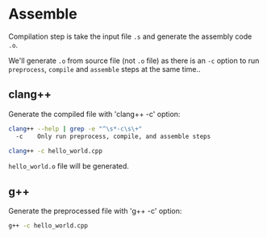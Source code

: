# Assemble

Compilation step is take the input file `.s` and generate the assembly code `.o`.

We'll generate `.o` from source file (not `.o` file) as there is an `-c` option to run `preprocess`, `compile` and `assemble` steps at the same time..

## clang++

Generate the compiled file with 'clang++ -c' option:

```bash
clang++ --help | grep -e "^\s*-c\s\+"
  -c    Only run preprocess, compile, and assemble steps
```

```bash
clang++ -c hello_world.cpp
```

`hello_world.o` file will be generated.

## g++

Generate the preprocessed file with 'g++ -c' option:

```bash
g++ -c hello_world.cpp
```
